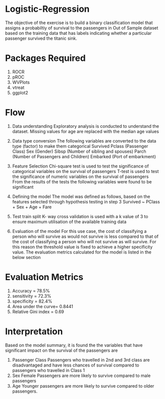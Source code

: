 # Logistic-Regression
  The objective of the exercise is to build a binary classification model that assigns 
  a probabiltiy of survival to the passengers in Out of Sample dataset based on the training data
  that has labels indicating whether a particular passenger survived the titanic sink.

# Packages Required
  1. ROCR
  2. pROC
  3. WVPlots
  4. vtreat
  5. ggplot2

# Flow
1. Data understanding 
  Exploratory analysis is conducted to understand the dataset.
  Missing values for age are replaced with the median age values

2. Data type conversion
The following variables are converted to the data type (factor) to make them categorical
  Survived
  Pclass (Passenger Class)
  Sex (Gender)
  Sibsp (Number of sibling and spouses)
  Parch (Number of Passengers and Children)
  Embarked (Port of embarkment)

3. Feature Selection
  Chi-square test is used to test the significance of categorical variables on the survival of passengers
  T-test is used to test the significance of numeric variables on the survival of passengers
  From the results of the tests the following variables were found to be significant

4. Defining the model
  The model was defined as follows, based on the features selected through hypothesis testing in step 3
  Survived ~ PClass + Sex + Age + Fare

5. Test train split
  K- way cross validation is used with a k value of 3 to ensure maximum utilisation of the available training data

6. Evaluation of the model
  For this use case, the cost of classifying a person who will survive as would not survive is less 
  compared to that of the cost of classifying a person who will not survive as will survive.
  For this reason the threshold value is fixed to achieve a higher specificity value.
  The evaluation metrics calculated for the model is listed in the below section

# Evaluation Metrics
  1. Accuracy = 78.5%
  2. sensitivity = 72.3%
  3. specificity = 82.4%
  4. Area under the curve= 0.8441
  5. Relative Gini index = 0.69

# Interpretation
Based on the model summary, it is found the the variables that have significant impact on the survival of the passengers are
  1. Passenger Class
   Passengers who travelled in 2nd and 3rd class are disadvantaged and have less chances of survival compared to passengers who            travelled   in Class 1
  2. Sex
   Female Passengers are more likely to survive compared to male passengers
  3. Age
   Younger passengers are more likely to survive compared to older passengers.
